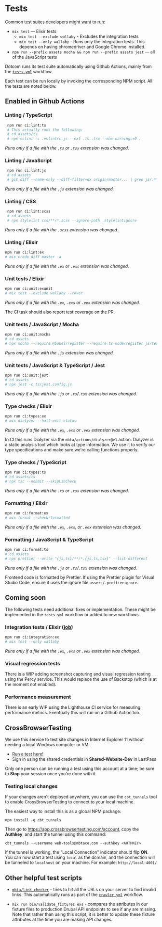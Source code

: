 # Tests

Common test suites developers might want to run:

* `mix test` — Elixir tests
  * `mix test --exclude wallaby` - Excludes the integration tests
  * `mix test --only wallaby` - Runs only the integration tests. This depends on having chromedriver and Google Chrome installed.
* `npm run --prefix assets mocha && npm run --prefix assets jest` — all of the JavaScript tests


Dotcom runs its test suite automatically using Github Actions, mainly from the [`tests.yml`](../.github/workflows/tests.yml) workflow.

Each test can be run locally by invoking the corresponding NPM script. All the tests are noted below.

## Enabled in Github Actions

### Linting / TypeScript
```sh
 npm run ci:lint:ts
 # This actually runs the following:
 # cd assets/ts
 # npx eslint -c .eslintrc.js --ext .ts,.tsx --max-warnings=0 .
 ```
*Runs only if a file with the `.ts` or `.tsx` extension was changed.*

### Linting / JavaScript
```sh
 npm run ci:lint:js
 # cd assets
 # git diff --name-only --diff-filter=dx origin/master... | grep js/.*\\.js | xargs npx eslint -c .eslintrc.js
 ```
*Runs only if a file with the `.js` extension was changed.*

### Linting / CSS
```sh
 npm run ci:lint:scss
 # cd assets
 # npx stylelint css/**/*.scss --ignore-path .stylelintignore
 ```
*Runs only if a file with the `.scss` extension was changed.*

### Linting / Elixir
```sh
npm run ci:lint:ex
# mix credo diff master -a
```
*Runs only if a file with the `.ex` or `.exs` extension was changed.*

### Unit tests / Elixir
```sh
npm run ci:unit:exunit
# mix test --exclude wallaby --cover
```
*Runs only if a file with the `.ex`, `.exs` or `.eex` extension was changed.*

The CI task should also report test coverage on the PR.

### Unit tests / JavaScript / Mocha
```sh
npm run ci:unit:mocha
# cd assets
# npx mocha --require @babel/register --require ts-node/register js/test/**/*.js
```
*Runs only if a file with the `.js` extension was changed.*

### Unit tests / JavaScript & TypeScript / Jest
```sh
npm run ci:unit:jest
# cd assets
# npx jest -c ts/jest.config.js
```
*Runs only if a file with the `.js` or `.ts`/`.tsx` extension was changed.*

### Type checks / Elixir
```sh
npm run ci:types:ex
# mix dialyzer --halt-exit-status
```
*Runs only if a file with the `.ex`, `.exs` or `.eex` extension was changed.*

In CI this runs Dialyzer via the `mbta/actions/dialyzer@v1` action. Dialyzer is a static analysis tool which looks at type information. We use it to verify our type specifications and make sure we're calling functions properly.

### Type checks / TypeScript
```sh
npm run ci:types:ts
# cd assets/ts
# npx tsc --noEmit --skipLibCheck
```
*Runs only if a file with the `.ts` or `.tsx` extension was changed.*

### Formatting / Elixir
```sh
npm run ci:format:ex
# mix format --check-formatted
```
*Runs only if a file with the `.ex`, `.exs`, or `.eex` extension was changed.*

### Formatting / JavaScript & TypeScript
```sh
npm run ci:format:ts
# cd assets
# npx prettier --write "{js,ts}/**/*.{js,ts,tsx}" --list-different
```
*Runs only if a file with the `.js` or `.ts`/`.tsx` extension was changed.*

Frontend code is formatted by Prettier. If using the Prettier plugin for Visual Studio Code, ensure it uses the ignore file `assets/.prettierignore`.

## Coming soon

The following tests need additional fixes or implementation. These might be implemented in the `tests.yml` workflow or added to new workflows.

### Integration tests / Elixir ([job](../.github/workflows/tests.yml#L398))
```sh
npm run ci:integration:ex
# mix test --only wallaby
```
*Runs only if a file with the `.ex`, `.exs` or `.eex` extension was changed.*

### Visual regression tests
There is a WIP adding screenshot capturing and visual regression testing using the Percy service. This would replace the use of Backstop (which is at the moment not enabled).

### Performance measurement
There is an early WIP using the Lighthouse CI service for measuring performance metrics. Eventually this will run on a Github Action too.

## CrossBrowserTesting

We use this service to test site changes in Internet Explorer 11 without needing
a local Windows computer or VM.

* [Run a test here!](https://app.crossbrowsertesting.com/livetests/run)
* Sign in using the shared credentials in **Shared-Website-Dev** in LastPass

Only one person can be running a test using this account at a time; be sure to
**Stop** your session once you're done with it.

### Testing local changes

If your changes aren't deployed anywhere, you can use the `cbt_tunnels` tool to
enable CrossBrowserTesting to connect to your local machine.

The easiest way to install this is as a global NPM package:

    npm install -g cbt_tunnels

Then go to https://app.crossbrowsertesting.com/account, copy the **Authkey**,
and start the tunnel using this command:

    cbt_tunnels --username web-tools@mbtace.com --authkey <AUTHKEY>

If the tunnel is working, the "Local Connection" indicator should flip **ON**.
You can now start a test using `local` as the domain, and the connection will be
tunneled to `localhost` on your machine. For example: `http://local:4001/`

## Other helpful test scripts

* [`mbta/link_checker`](https://github.com/mbta/link_checker) - tries to hit all
  the URLs on your server to find invalid links. This automatically runs as part
  of the [`crawler.yml`](../.github/workflows/crawler.yml) workflow.

* `mix run bin/validate_fixtures.exs` - compares the attributes in
  our fixture files to production Drupal API endpoints to see if any are
  missing. Note that rather than using this script, it is better to update these
  fixture attributes at the time you are making API changes.
